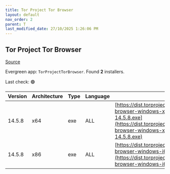 ```yaml
---
title: Tor Project Tor Browser
layout: default
nav_order: 2
parent: T
last_modified_date: 27/10/2025 1:26:06 PM
---
```


## Tor Project Tor Browser

[Source](https://www.torproject.org/)

Evergreen app: `TorProjectTorBrowser`. Found **2** installers.

Last check: 🟢

| Version | Architecture | Type | Language | URI                                                                                                                                                                                          |
| ------- | ------------ | ---- | -------- | -------------------------------------------------------------------------------------------------------------------------------------------------------------------------------------------- |
| 14.5.8  | x64          | exe  | ALL      | [https://dist.torproject.org/torbrowser/14.5.8/tor-browser-windows-x86_64-portable-14.5.8.exe](https://dist.torproject.org/torbrowser/14.5.8/tor-browser-windows-x86_64-portable-14.5.8.exe) |
| 14.5.8  | x86          | exe  | ALL      | [https://dist.torproject.org/torbrowser/14.5.8/tor-browser-windows-i686-portable-14.5.8.exe](https://dist.torproject.org/torbrowser/14.5.8/tor-browser-windows-i686-portable-14.5.8.exe)     |
